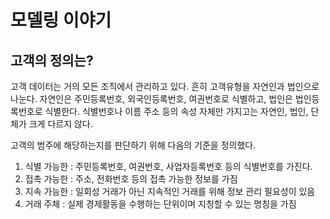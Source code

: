 # 모델링 이야기
## 고객의 정의는?
고객 데이터는 거의 모든 조직에서 관리하고 있다. 흔히 고객유형을 자연인과 법인으로 나눈다. 자연인은 주민등록번호, 외국인등록번호, 여권번호로 식별하고, 법인은 법인등록번호로 식별한다. 식별번호나 이름 주소 등의 속성 자체만 가지고는 자연인, 법인, 단체가 크게 다르지 않다.

고객의 범주에 해당하는지를 판단하기 위해 다음의 기준을 정의했다.
1) 식별 가능한 : 주민등록번호, 여권번호, 사업자등록번호 등의 식별번호를 가진다.
2) 접촉 가능한 : 주소, 전화번호 등의 접촉 가능한 정보를 가짐
3) 지속 가능한 : 일회성 거래가 아닌 지속적인 거래를 위해 정보 관리 필요성이 있음
4) 거래 주체 : 실제 경제활동을 수행하는 단위이며 지칭할 수 있는 명칭을 가짐

